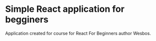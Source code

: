 # Simple React application for begginers
Application created for course for React For Beginners author Wesbos.
